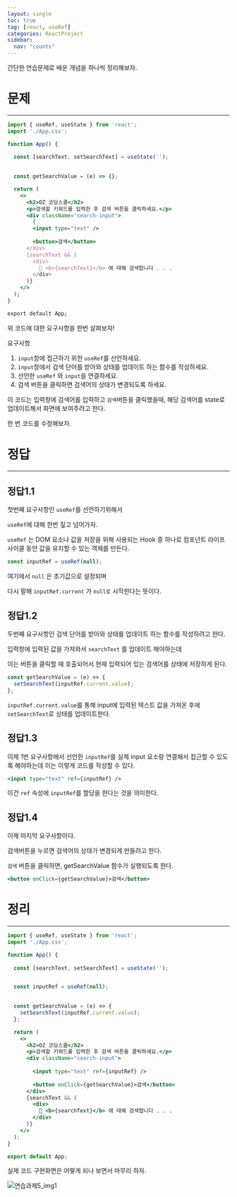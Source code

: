 ```yaml
---
layout: single
toc: true
tag: [react, useRef]
categories: ReactProject
sidebar:
  nav: "counts"
---
```


간단한 연습문제로 배운 개념을 하나씩 정리해보자.



# 문제

---

```jsx
import { useRef, useState } from 'react';
import './App.css';

function App() {
  
  const [searchText, setSearchText] = useState('');

  
  const getSearchValue = (e) => {};

  return (
    <>
      <h2>OZ 코딩스쿨</h2>
      <p>검색할 키워드를 입력한 후 검색 버튼을 클릭하세요.</p>
      <div className="search-input">
        {
        <input type="text" />
       
        <button>검색</button>
      </div>
      {searchText && (
        <div>
          🔎 <b>{searchText}</b> 에 대해 검색합니다 . . .
        </div>
      )}
    </>
  );
}

export default App;
```

위 코드에 대한 요구사항을 한번 살펴보자!



요구사항

1. `input`창에 접근하기 위한 `useRef`를 선언하세요.
2. `input`창에서 검색 단어를 받아와 상태를 업데이트 하는 함수를 작성하세요.
3. 선언한 `useRef` 와 `input`을 연결하세요.
4. 검색 버튼을 클릭하면 검색어의 상태가 변경되도록 하세요.



이 코드는 입력창에 검색어를 입력하고 `검색`버튼을 클릭했을때, 해당 검색어를 state로 업데이트해서 화면에 보여주려고 한다.

한 번 코드를 수정해보자.



# 정답

---

## 정답1.1

첫번째 요구사항인 `useRef`를 선언하기위해서 

`useRef`에 대해 한번 짚고 넘어가자.

`useRef` 는 DOM 요소나 값을 저장을 위해 사용되는 Hook 중 하나로
컴포넌트 라이프 사이클 동안 값을 유지할 수 있는 객체를 만든다.

```jsx
const inputRef = useRef(null);
```

여기에서 `null` 은 초기값으로 설정되며 

다시 말해 `inputRef.current` 가 `null로` 시작한다는 뜻이다.



## 정답1.2

두번째 요구사항인 검색 단어를 받아와 상태를 업데이트 하는 함수를 작성하려고 한다.

입력창에 입력된 값을 가져와서 `searchText` 를 업데이트 해야하는데

이는 버튼을 클릭할 때 호출되어서 현재 입력되어 있는 검색어를 상태에 저장하게 된다.

```jsx
const getSearchValue = (e) => {
  setSearchText(inputRef.current.value);
}; 
```

`inputRef.current.value`를 통해 input에 입력된 텍스트 값을 가져온 후에 `setSearchText`로 상태를 업데이트한다.



## 정답1.3

이제 1번 요구사항에서 선언한 `inputRef`를 실제 input 요소랑 연결해서 접근할 수 있도록 해야하는데 이는 이렇게 코드를 작성할 수 있다.

```jsx 
<input type="text" ref={inputRef} />
```

이건 `ref` 속성에 `inputRef`를 할당을 한다는 것을 의미한다.



## 정답1.4

이제 마지막 요구사항이다. 

검색버튼을 누르면 검색어의 상태가 변경되게 만들려고 한다.

`검색` 버튼을 클릭하면, getSearchValue 함수가 실행되도록 한다.

```jsx 
<button onClick={getSearchValue}>검색</button>
```



# 정리

---

```jsx
import { useRef, useState } from 'react';
import './App.css';

function App() {
  
  const [searchText, setSearchText] = useState('');


  const inputRef = useRef(null);

 
  const getSearchValue = (e) => {
    setSearchText(inputRef.current.value);
  };

  return (
    <>
      <h2>OZ 코딩스쿨</h2>
      <p>검색할 키워드를 입력한 후 검색 버튼을 클릭하세요.</p>
      <div className="search-input">
        
        <input type="text" ref={inputRef} />
        
        <button onClick={getSearchValue}>검색</button>
      </div>
      {searchText && (
        <div>
          🔎 <b>{searchText}</b> 에 대해 검색합니다 . . .
        </div>
      )}
    </>
  );
}

export default App;
```

실제 코드 구현화면은 어떻게 되나 보면서 마무리 하자.

![연습과제5_img1]({{set.url}}/images/2025-04-12-연습과제5(React)/연습과제5_img1.png)
